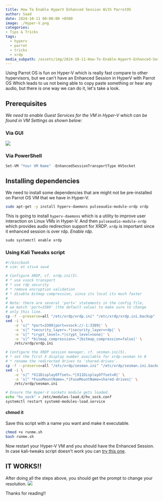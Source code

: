 ```yaml
---
title: How To Enable HyperV Enhanced Session With ParrotOS
author: Saad
date: 2024-10-11 00:00:00 +0500
image: ./Hyper-V.png
categories:
- Tips & Tricks
tags:
  - hyperv
  - parrot
  - tricks
  - xrdp
media_subpath: /assets/img/2024-10-11-How-To-Enable-HyperV-Enhanced-Session-With-ParrotOS
---
```

Using Parrot OS is fun on Hyper-V which is really fast compare to other hypervisors, but we can't have an Enhanced Session in HyperV with Parrot OS
Which leads to us not being able to copy paste something or hear any audio, but there is one way we can do it, let's take a look.

## Prerequisites

_We need to enable Guest Services for the VM in Hyper-V which can be found in VM Settings as shown below:_
### Via GUI
![](hyperv_vm.png)
### Via PowerShell
```powershell
Set-VM "Your VM Name" -EnhancedSessionTransportType HVSocket
```
## Installing dependencies

We need to install some dependencies that are might not be pre-installed on Parrot OS VM that we have in Hyper-V.

```bash
sudo apt-get -y install hyperv-daemons pulseaudio-module-xrdp xrdp
```

This is going to install `hyperv-daemons` which is a utility to improve user interaction on Linux VMs in Hyper-V.
And then `pulseaudio-module-xrdp`  which provides audio redirection support for XRDP.
`xrdp` is important since it enhanced session is over rdp.
_Enable rdp_.
```
sudo systemctl enable xrdp
```
### Using Kali Tweaks script

```bash
#!/bin/bash
# vim: et sts=4 sw=4

# Configure XRDP, cf. xrdp.ini(5).
# * use vsock transport
# * use rdp security
# * remove encryption validation
# * disable bitmap compression, since its local its much faster
#
# Note: there are several 'port=' statements in the config file,
# we match 'port=3389' (the default value) to make sure to change
# only this line.
cp -f --preserve=all "/etc/xrdp/xrdp.ini" "/etc/xrdp/xrdp.ini.backup"
sed -i \
    -e 's|^ *port=3389|port=vsock://-1:3389|' \
    -e 's|^ *security_layer=.*|security_layer=rdp|' \
    -e 's|^ *crypt_level=.*|crypt_level=none|' \
    -e 's|^ *bitmap_compression=.*|bitmap_compression=false|' \
    /etc/xrdp/xrdp.ini

# Configure the XRDP session manager, cf. sesman.ini(5).
# * set the first X display number available for xrdp-sesman to 0
# * rename the redirected drives to 'shared-drives'.
cp -f --preserve=all "/etc/xrdp/sesman.ini" "/etc/xrdp/sesman.ini.backup"
sed -i \
    -e 's|^ *X11DisplayOffset=.*|X11DisplayOffset=0|' \
    -e 's|^ *FuseMountName=.*|FuseMountName=shared-drives|' \
    /etc/xrdp/sesman.ini

# Ensure the Hyper-V sockets module gets loaded.
echo "hv_sock" > /etc/modules-load.d/hv_sock.conf
systemctl restart systemd-modules-load.service
```
#### chmod it
Save this script with a name you want and make it executable.
```bash
chmod +x runme.sh
bash runme.sh
```

Now restart your Hyper-V VM and you should have the Enhanced Session. In case kali-tweaks script doesn't work you can [try this one](https://gist.github.com/ikr4-m/67023682f949c2c22b0e51d0acb68b05).

## IT WORKS!!

After doing all the steps above, you should get the prompt to change your resolution.
![](hyperv_works.png)

Thanks for reading!!
